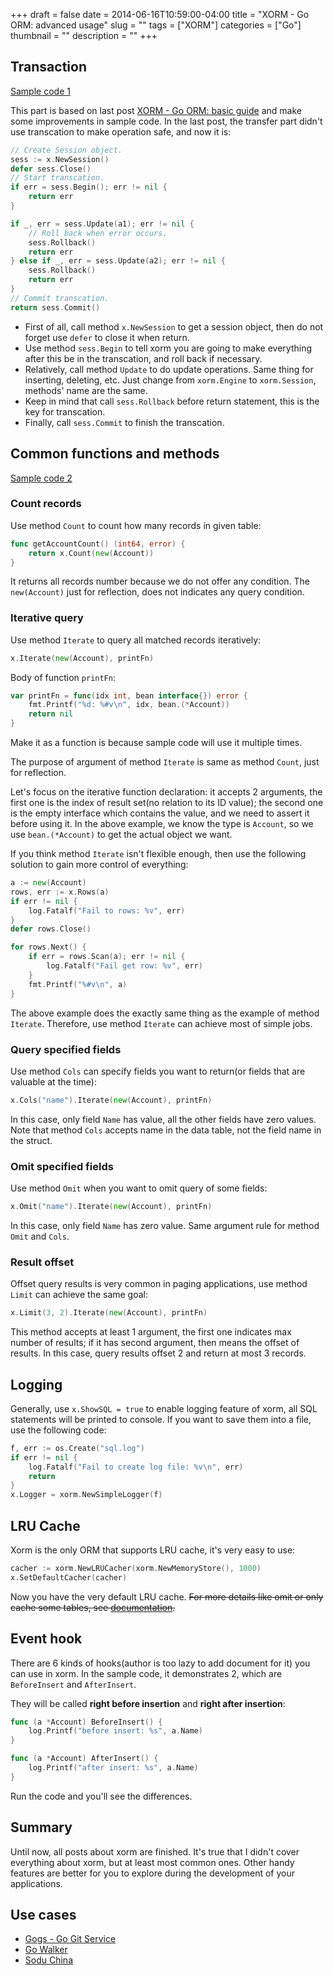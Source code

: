 +++ 
draft = false
date = 2014-06-16T10:59:00-04:00
title = "XORM - Go ORM: advanced usage"
slug = "" 
tags = ["XORM"]
categories = ["Go"]
thumbnail = "<no value>"
description = ""
+++

## Transaction

[Sample code 1](https://gist.github.com/Unknwon/861dfa5107c6e9a65974)

This part is based on last post [XORM - Go ORM: basic guide](https://unknwon.io/xorm-go-orm-basic-guide/) and make some improvements in sample code. In the last post, the transfer part didn't use transcation to make operation safe, and now it is: 

```go
// Create Session object.
sess := x.NewSession()
defer sess.Close()
// Start transcation.
if err = sess.Begin(); err != nil {
    return err
}

if _, err = sess.Update(a1); err != nil {
    // Roll back when error occurs.
    sess.Rollback()
    return err
} else if _, err = sess.Update(a2); err != nil {
    sess.Rollback()
    return err
}
// Commit transcation.
return sess.Commit()
```

- First of all, call method `x.NewSession` to get a session object, then do not forget use `defer` to close it when return.
- Use method `sess.Begin` to tell xorm you are going to make everything after this be in the transcation, and roll back if necessary.
- Relatively, call method `Update` to do update operations. Same thing for inserting, deleting, etc. Just change from `xorm.Engine` to `xorm.Session`, methods' name are the same.
- Keep in mind that call `sess.Rollback` before return statement, this is the key for transcation.
- Finally, call `sess.Commit` to finish the transcation. 

## Common functions and methods

[Sample code 2](https://gist.github.com/Unknwon/a7c9162bce3f20d3bee6)

### Count records

Use method `Count` to count how many records in given table:

```go
func getAccountCount() (int64, error) {
	return x.Count(new(Account))
}
```

It returns all records number because we do not offer any condition. The `new(Account)` just for reflection, does not indicates any query condition.

### Iterative query

Use method `Iterate` to query all matched records iteratively:

```go
x.Iterate(new(Account), printFn)
```

Body of function `printFn`:

```go
var printFn = func(idx int, bean interface{}) error {
	fmt.Printf("%d: %#v\n", idx, bean.(*Account))
	return nil
}
```

Make it as a function is because sample code will use it multiple times.

The purpose of argument of method `Iterate` is same as method `Count`, just for reflection.

Let's focus on the iterative function declaration: it accepts 2 arguments, the first one is the index of result set(no relation to its ID value); the second one is the empty interface which contains the value, and we need to assert it before using it. In the above example, we know the type is `Account`, so we use `bean.(*Account)` to get the actual object we want.

If you think method `Iterate` isn't flexible enough, then use the following solution to gain more control of everything:

```go
a := new(Account)
rows, err := x.Rows(a)
if err != nil {
	log.Fatalf("Fail to rows: %v", err)
}
defer rows.Close()

for rows.Next() {
	if err = rows.Scan(a); err != nil {
		log.Fatalf("Fail get row: %v", err)
	}
	fmt.Printf("%#v\n", a)
}
```

The above example does the exactly same thing as the example of method `Iterate`. Therefore, use method `Iterate` can achieve most of simple jobs.

### Query specified fields

Use method `Cols` can specify fields you want to return(or fields that are valuable at the time):

```go
x.Cols("name").Iterate(new(Account), printFn)
```

In this case, only field `Name` has value, all the other fields have zero values. Note that method `Cols` accepts name in the data table, not the field name in the struct.

### Omit specified fields

Use method `Omit` when you want to omit query of some fields:

```go
x.Omit("name").Iterate(new(Account), printFn)
```

In this case, only field `Name` has zero value. Same argument rule for method `Omit` and `Cols`.

### Result offset

Offset query results is very common in paging applications, use method `Limit` can achieve the same goal:

```go
x.Limit(3, 2).Iterate(new(Account), printFn)
```
    
This method accepts at least 1 argument, the first one indicates max number of results; if it has second argument, then means the offset of results. In this case, query results offset 2 and return at most 3 records.

## Logging

Generally, use `x.ShowSQL = true` to enable logging feature of xorm, all SQL statements will be printed to console. If you want to save them into a file, use the following code:

```go
f, err := os.Create("sql.log")
if err != nil {
	log.Fatalf("Fail to create log file: %v\n", err)
	return
}
x.Logger = xorm.NewSimpleLogger(f)
```

## LRU Cache

Xorm is the only ORM that supports LRU cache, it's very easy to use:

```go
cacher := xorm.NewLRUCacher(xorm.NewMemoryStore(), 1000)
x.SetDefaultCacher(cacher)
```

Now you have the very default LRU cache. ~~For more details like omit or only cache some tables, see [documentation](https://github.com/go-xorm/xorm/blob/master/docs/QuickStart.md#120).~~

## Event hook

There are 6 kinds of hooks(author is too lazy to add document for it) you can use in xorm. In the sample code, it demonstrates 2, which are `BeforeInsert` and `AfterInsert`.

They will be called **right before insertion** and **right after insertion**:

```go
func (a *Account) BeforeInsert() {
	log.Printf("before insert: %s", a.Name)
}

func (a *Account) AfterInsert() {
	log.Printf("after insert: %s", a.Name)
}
```

Run the code and you'll see the differences.

## Summary

Until now, all posts about xorm are finished. It's true that I didn't cover everything about xorm, but at least most common ones. Other handy features are better for you to explore during the development of your applications.

## Use cases

- [Gogs - Go Git Service](http://gogs.io)
- [Go Walker](https://gowalker.org)
- [Sodu China](http://sudochina.com)